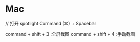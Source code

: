 # Mac

// 打开 spotlight
Command (⌘) + Spacebar



command + shift + 3 :全屏截图
command + shift + 4 :手动截图

